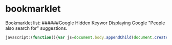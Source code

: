 # bookmarklet
Bookmarklet list: 
######Google Hidden Keywor
Displaying Google "People also search for" suggestions.
```javascript
javascript:(function(){var js=document.body.appendChild(document.createElement("script"));js.onerror=function(){alert("Sorry, the script could not be loaded.")};js.src="https://rawgit.com/Krazete/bookmarklets/master/tri.js"})();
```

